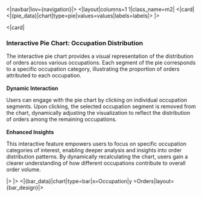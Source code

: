 <|navbar|lov={navigation}|>
<|layout|columns=1 1|class_name=m2|
<|card|
<|{pie_data}|chart|type=pie|values=values|labels=labels|>
|>

<|card|
### Interactive Pie Chart: Occupation Distribution

The interactive pie chart provides a visual representation of the distribution of orders across various occupations. Each segment of the pie corresponds to a specific occupation category, illustrating the proportion of orders attributed to each occupation.
<br/>
<br/>
**Dynamic Interaction**<br/>

Users can engage with the pie chart by clicking on individual occupation segments. Upon clicking, the selected occupation segment is removed from the chart, dynamically adjusting the visualization to reflect the distribution of orders among the remaining occupations.
<br/>
<br/>
**Enhanced Insights**<br/>

This interactive feature empowers users to focus on specific occupation categories of interest, enabling deeper analysis and insights into order distribution patterns. By dynamically recalculating the chart, users gain a clearer understanding of how different occupations contribute to overall order volume.

|>
|>
<|{bar_data}|chart|type=bar|x=Occupation|y =Orders|layout={bar_design}|>
